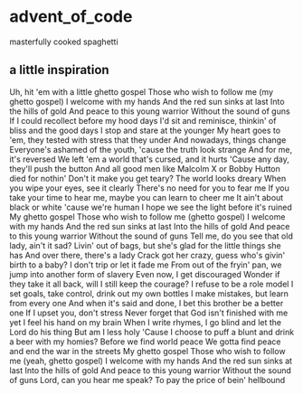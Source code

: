 # advent_of_code

masterfully cooked spaghetti

## a little inspiration

Uh, hit 'em with a little ghetto gospel
Those who wish to follow me (my ghetto gospel)
I welcome with my hands
And the red sun sinks at last
Into the hills of gold
And peace to this young warrior
Without the sound of guns
If I could recollect before my hood days
I'd sit and reminisce, thinkin' of bliss and the good days
I stop and stare at the younger
My heart goes to 'em, they tested with stress that they under
And nowadays, things change
Everyone's ashamed of the youth, 'cause the truth look strange
And for me, it's reversed
We left 'em a world that's cursed, and it hurts
'Cause any day, they'll push the button
And all good men like Malcolm X or Bobby Hutton died for nothin'
Don't it make you get teary? The world looks dreary
When you wipe your eyes, see it clearly
There's no need for you to fear me
If you take your time to hear me, maybe you can learn to cheer me
It ain't about black or white 'cause we're human
I hope we see the light before it's ruined
My ghetto gospel
Those who wish to follow me (ghetto gospel)
I welcome with my hands
And the red sun sinks at last
Into the hills of gold
And peace to this young warrior
Without the sound of guns
Tell me, do you see that old lady, ain't it sad?
Livin' out of bags, but she's glad for the little things she has
And over there, there's a lady
Crack got her crazy, guess who's givin' birth to a baby?
I don't trip or let it fade me
From out of the fryin' pan, we jump into another form of slavery
Even now, I get discouraged
Wonder if they take it all back, will I still keep the courage?
I refuse to be a role model
I set goals, take control, drink out my own bottles
I make mistakes, but learn from every one
And when it's said and done, I bet this brother be a better one
If I upset you, don't stress
Never forget that God isn't finished with me yet
I feel his hand on my brain
When I write rhymes, I go blind and let the Lord do his thing
But am I less holy
'Cause I choose to puff a blunt and drink a beer with my homies?
Before we find world peace
We gotta find peace and end the war in the streets
My ghetto gospel
Those who wish to follow me (yeah, ghetto gospel)
I welcome with my hands
And the red sun sinks at last
Into the hills of gold
And peace to this young warrior
Without the sound of guns
Lord, can you hear me speak?
To pay the price of bein' hellbound
